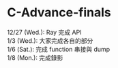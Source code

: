 # C-Advance-finals

12/27 (Wed.): Ray 完成 API <br>
1/3   (Wed.): 大家完成各自的部分 <br>
1/6   (Sat.): 完成 function 串接與 dump <br>
1/8   (Mon.): 完成錄影
